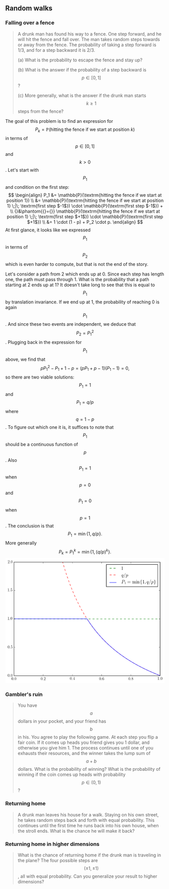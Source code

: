 ## Random walks

### Falling over a fence

> A drunk man has found his way to a fence. One step forward, and he will hit the fence and fall over. The man takes random steps towards or away from the fence. The probability of taking a step forward is 1/3, and for a step backward it is 2/3.
>
> (a) What is the probability to escape the fence and stay up?
>
> (b) What is the answer if the probability of a step backward is $$p \in [0,1]$$?
>
> (c) More generally, what is the answer if the drunk man starts $$k \geq 1$$ steps from the fence?

The goal of this problem is to find an expression for
$$
P_k = \mathbb{P}(\textrm{hitting the fence if we start at position $k$})
$$
in terms of $$p \in [0,1]$$ and $$k > 0$$. Let's start with $$P_1$$ and condition on the first step:
$$
\begin{align}
P_1
&= \mathbb{P}(\textrm{hitting the fence if we start at position 1}) \\
&= \mathbb{P}(\textrm{hitting the fence if we start at position 1} \;|\; \textrm{first step $-1$}) \cdot \mathbb{P}(\textrm{first step $-1$}) + \\
{}&\phantom{{}={}} \mathbb{P}(\textrm{hitting the fence if we start at position 1} \;|\; \textrm{first step $+1$}) \cdot \mathbb{P}(\textrm{first step $+1$}) \\
&= 1 \cdot (1 - p) + P_2 \cdot p.
\end{align}
$$
At first glance, it looks like we expressed $$P_1$$ in terms of $$P_2$$ which is even harder to compute, but that is not the end of the story.

Let's consider a path from 2 which ends up at 0. Since each step has length one, the path must pass through 1. What is the probability that a path starting at 2 ends up at 1? It doesn't take long to see that this is equal to $$P_1$$ by translation invariance. If we end up at 1, the probability of reaching 0 is again $$P_1$$. And since these two events are independent, we deduce that $$P_2 = P_1^2$$. Plugging back in the expression for $$P_1$$ above, we find that
$$
p P_1^2 - P_1 + 1 - p =
(p P_1 + p - 1) (P_1 - 1) =
0,
$$
so there are two viable solutions: $$P_1 = 1$$ and $$P_1 = q / p$$ where $$q = 1 - p$$. To figure out which one it is, it suffices to note that $$P_1$$ should be a continuous function of $$p$$. Also $$P_1 = 1$$ when $$p = 0$$ and $$P_1 = 0$$ when $$p = 1$$. The conclusion is that
$$
P_1 = \min\{ 1, q/p \}.
$$
More generally
$$
P_k =
P_1^k =
\min\left\{ 1, (q/p)^k \right\}.
$$
![The graph of P_1](Diagrams/P1.png)


### Gambler's ruin

> You have $$a$$ dollars in your pocket, and your friend has $$b$$ in his. You agree to play the following game. At each step you flip a fair coin. If it comes up heads you friend gives you 1 dollar, and otherwise you give him 1. The process continues until one of you exhausts their resources, and the winner takes the lump sum of $$a + b$$ dollars. What is the probability of winning? What is the probability of winning if the coin comes up heads with probability $$p \in (0,1)$$?


### Returning home

> A drunk man leaves his house for a walk. Staying on his own street, he takes random steps back and forth with equal probability. This continues until the first time he runs back into his own house, when the stroll ends. What is the chance he will make it back?


### Returning home in higher dimensions

> What is the chance of returning home if the drunk man is traveling in the plane? The four possible steps are $$(\pm 1, \pm 1)$$, all with equal probability. Can you generalize your result to higher dimensions?
